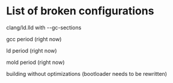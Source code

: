 # List of broken configurations

clang/ld.lld with --gc-sections

gcc period (right now)

ld period (right now)

mold period (right now)

building without optimizations (bootloader needs to be rewritten)
